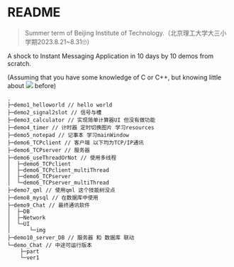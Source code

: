 # README

> Summer term of Beijing Institute of Technology.（北京理工大学大三小学期2023.8.21~8.31🙄）

A shock to Instant Messaging Application in 10 days by 10 demos from scratch. 

(Assuming that you have some knowledge of C or C++, but knowing little about <img src = "https://img.shields.io/badge/-Qt-41CD52?style=flat-square&logo=qt&logoColor=FFFFFF"> before)


```shell
.
├─demo1_helloworld // hello world
├─demo2_signal2slot // 信号与槽
├─demo3_calculator // 实现简单计算器UI 但没有做功能
├─demo4_timer // 计时器 定时切换图片 学习resources
├─demo5_notepad // 记事本 学习mainWindow
├─demo6_TCPclient // 客户端 以下均为TCP/IP通讯
├─demo6_TCPserver // 服务器
├─demo6_useThreadOrNot // 使用多线程
│  ├─demo6_TCPclient
│  ├─demo6_TCPclient_multiThread
│  ├─demo6_TCPserver
│  └─demo6_TCPserver_multiThread
├─demo7_qml // 使用qml 这个技能树没点
├─demo8_mysql // 在数据库中使用
├─demo9_Chat // 最终通讯软件
│  ├─DB
│  ├─Network
│  └─UI
│      └─img
├─demo10_server_DB // 服务器 和 数据库 联动
└─demo_Chat // 中途可运行版本
    ├─part
    └─ver1
```


